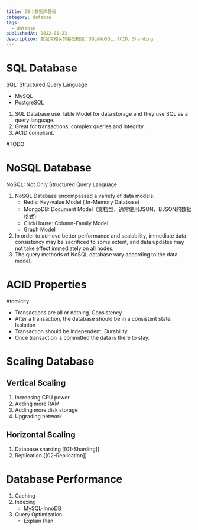 ```yaml
---
title: DB：数据库基础
category: databse
tags:
  - databse
publishedAt: 2022-01-23
description: 数据库相关的基础概览：SQL&NoSQL、ACID、Sharding
---
```


# SQL Database

SQL: Structured Query Language
- MySQL
- PostgreSQL

1. SQL Database use Table Model for data storage and they use SQL as a query language.
2. Great for transactions, complex queries and integrity.
3. ACID compliant.

#TODO 

# NoSQL Database

NoSQL: Not Only Structured Query Language

1. NoSQL Database encompassed a variety of data models. 
	- Redis: Key-value Model ( In-Memory Database)
	- MongoDB: Document Model（文档型，通常使用JSON、BJSON的数据格式）
	- ClickHouse: Column-Family Model
	- Graph Model
2. In order to achieve better performance and scalability, immediate data consistency may be sacrificed to some extent, and data updates may not take effect immediately on all nodes.
3. The query methods of NoSQL database vary according to the data model.


# ACID Properties

Atomicity
- Transactions are all or nothing.
Consistency
- After a transaction, the database should be in a consistent state.
Isolation
- Transaction should be independent.
Durability
- Once transaction is committed the data is there to stay.


# Scaling Database

## Vertical Scaling

1. Increasing CPU power
2. Adding more RAM
3. Adding more disk storage
4. Upgrading network
## Horizontal Scaling

1. Database sharding [[01-Sharding]]
2. Replication [[02-Replication]]

# Database Performance

1. Caching
2. Indexing
	- MySQL-InnoDB
3. Query Optimization
	- Explain Plan

